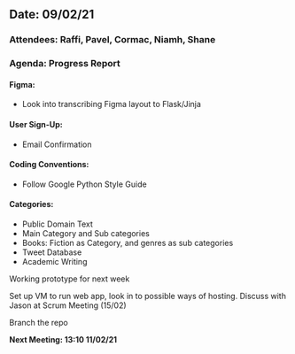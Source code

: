
## Date: 09/02/21

### Attendees: Raffi, Pavel, Cormac, Niamh, Shane

### Agenda: Progress Report

#### Figma:

* Look into transcribing Figma layout to Flask/Jinja 

#### User Sign-Up:

* Email Confirmation

#### Coding Conventions: 

* Follow Google Python Style Guide

#### Categories: 

* Public Domain Text
* Main Category and Sub categories
* Books: Fiction as Category, and genres as sub categories
* Tweet Database
* Academic Writing

Working prototype for next week

Set up VM to run web app, look in to possible ways of hosting. Discuss with Jason at Scrum Meeting (15/02)

Branch the repo

**Next Meeting: 13:10 11/02/21**

